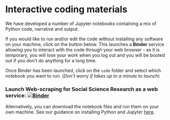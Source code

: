 # Interactive coding materials

We have developed a number of Jupyter notebooks containing a mix of Python code, narrative and output.

If you would like to run and/or edit the code without installing any software on your machine, click on the button below. This launches a **Binder** service allowing you to interact with the code through your web browser - as it is temporary, you will lose your work when you log out and you will be booted out if you don’t do anything for a long time.

Once Binder has been launched, click on the `code` folder and select which notebook you want to run. (*Don't worry if takes up to a minute to launch*)

### Launch Web-scraping for Social Science Research as a web service: [![Binder](http://mybinder.org/badge_logo.svg)](https://mybinder.org/v2/gh/UKDataServiceOpen/web-scraping/master)<br>

Alternatively, you can download the notebook files and run them on your own machine. See our guidance on installing Python and Jupyter [here](LINK).